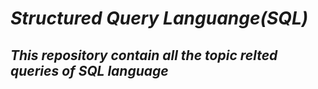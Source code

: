 # **_Structured Query Languange(SQL)_**

## *This repository contain all the topic relted queries of SQL language*



